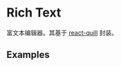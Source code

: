 # Rich Text

富文本编辑器。其基于 [react-quill](https://github.com/zenoamaro/react-quill) 封装。

## Examples

<code src="./demos/demo1.tsx"></code>
